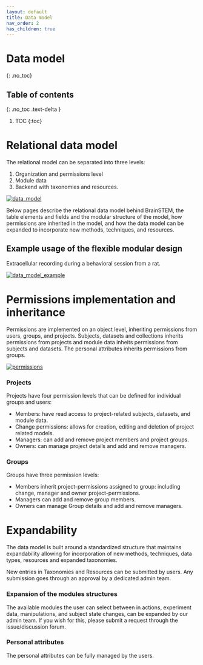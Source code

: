```yaml
---
layout: default
title: Data model
nav_order: 2
has_children: true
---
```

# Data model
{: .no_toc}

## Table of contents
{: .no_toc .text-delta }

1. TOC
{:toc}

# Relational data model
The relational model can be separated into three levels:
1. Organization and permissions level
2. Module data
3. Backend with taxonomies and resources.

[![data_model](https://brainstem-org.github.io/brainstem_support/assets/images/data_model.png)](https://brainstem-org.github.io/brainstem_support/assets/images/data_model.png)

Below pages describe the relational data model behind BrainSTEM, the table elements and fields and the modular structure of the model, how permissions are inherited in the model, and how the data model can be expanded to incorporate new methods, techniques, and resources.

## Example usage of the flexible modular design
Extracellular recording during a behavioral session from a rat. 

[![data_model_example](https://brainstem-org.github.io/brainstem_support/assets/images/data_model_example.png)](https://brainstem-org.github.io/brainstem_support/assets/images/data_model_example.png)

# Permissions implementation and inheritance
Permissions are implemented on an object level, inheriting permissions from users, groups, and projects. Subjects, datasets and collections inherits permissions from projects and module data inheits permissions from subjects and datasets. The personal attributes inherits permissions from groups.

[![permissions](https://brainstem-org.github.io/brainstem_support/assets/images/permissions.png)](https://brainstem-org.github.io/brainstem_support/assets/images/permissions.png)

### Projects
Projects have four permission levels that can be defined for individual groups and users:
- Members: have read access to project-related subjects, datasets, and module data.
- Change permissions: allows for creation, editing and deletion of project related models.
- Managers: can add and remove project members and project groups.
- Owners: can manage project details and add and remove managers.

### Groups
Groups have three permission levels:  
- Members inherit project-permissions assigned to group: including change, manager and owner project-permissions.
- Managers can add and remove group members.
- Owners can manage Group details and add and remove managers.

# Expandability
The data model is built around a standardized structure that maintains expandability allowing for incorporation of new methods, techniques, data types, resources and expanded taxonomies.

New entries in Taxonomies and Resources can be submitted by users. Any submission goes through an approval by a dedicated admin team.

### Expansion of the modules structures
The available modules the user can select between in actions, experiment data, manipulations, and subject state changes, can be expanded by our admin team. If you wish for this, please submit a request through the issue/discussion forum. 

### Personal attributes
The personal attributes can be fully managed by the users. 